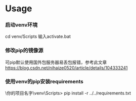 # Usage
### 启动venv环境
cd venv/Scripts
输入activate.bat

### 修改pip的镜像源
可pip默认使用国外包服务器易丢包报错，参考此文章 https://blog.csdn.net/nihaize0520/article/details/104333241

### 使用venv的pip安装requirements
\你的项目名字\venv\Scripts> pip install -r ../../requirements.txt